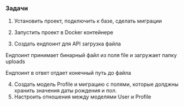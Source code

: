 ### Задачи
1) Установить проект, подключить к базе, сделать миграции

2) Запустить проект в Docker контейнере

3) Создать ендпоинт для API загрузка файла 

Ендпоинт принимает бинарный файл из поля file и загружает папку uploads

Ендпоинт в ответ отдает конечный путь до файла

4) Создать модель Profile и миграцию с полями, которые долджны хранить значения даты рождения и пол. 
5) Настроить отношения между моделями User и Profile  


